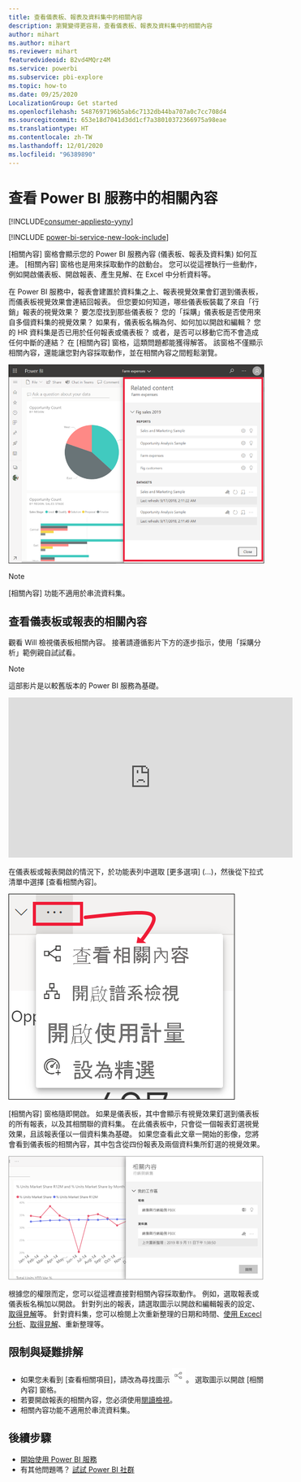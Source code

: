 ```yaml
---
title: 查看儀表板、報表及資料集中的相關內容
description: 瀏覽變得更容易，查看儀表板、報表及資料集中的相關內容
author: mihart
ms.author: mihart
ms.reviewer: mihart
featuredvideoid: B2vd4MQrz4M
ms.service: powerbi
ms.subservice: pbi-explore
ms.topic: how-to
ms.date: 09/25/2020
LocalizationGroup: Get started
ms.openlocfilehash: 5487697196b5ab6c7132db44ba707a0c7cc708d4
ms.sourcegitcommit: 653e18d7041d3dd1cf7a38010372366975a98eae
ms.translationtype: HT
ms.contentlocale: zh-TW
ms.lasthandoff: 12/01/2020
ms.locfileid: "96389890"
---
```

# <a name="see-related-content-in-the-power-bi-service"></a>查看 Power BI 服務中的相關內容

[!INCLUDE[consumer-appliesto-yyny](../includes/consumer-appliesto-yyny.md)]

[!INCLUDE [power-bi-service-new-look-include](../includes/power-bi-service-new-look-include.md)]

[相關內容] 窗格會顯示您的 Power BI 服務內容 (儀表板、報表及資料集) 如何互連。 [相關內容] 窗格也是用來採取動作的啟動台。 您可以從這裡執行一些動作，例如開啟儀表板、開啟報表、產生見解、在 Excel 中分析資料等。  

在 Power BI 服務中，報表會建置於資料集之上、報表視覺效果會釘選到儀表板，而儀表板視覺效果會連結回報表。 但您要如何知道，哪些儀表板裝載了來自「行銷」報表的視覺效果？ 要怎麼找到那些儀表板？ 您的「採購」儀表板是否使用來自多個資料集的視覺效果？ 如果有，儀表板名稱為何、如何加以開啟和編輯？ 您的 HR 資料集是否已用於任何報表或儀表板？ 或者，是否可以移動它而不會造成任何中斷的連結？ 在 [相關內容] 窗格，這類問題都能獲得解答。  該窗格不僅顯示相關內容，還能讓您對內容採取動作，並在相關內容之間輕鬆瀏覽。

![相關內容](./media/end-user-related/power-bi-see-related-pane.png)

> [!NOTE]
> [相關內容] 功能不適用於串流資料集。
> 
> 

## <a name="see-related-content-for-a-dashboard-or-report"></a>查看儀表板或報表的相關內容
觀看 Will 檢視儀表板相關內容。 接著請遵循影片下方的逐步指示，使用「採購分析」範例親自試試看。

> [!NOTE]
> 這部影片是以較舊版本的 Power BI 服務為基礎。 

<iframe width="560" height="315" src="https://www.youtube.com/embed/B2vd4MQrz4M#t=3m05s" frameborder="0" allowfullscreen></iframe>

在儀表板或報表開啟的情況下，於功能表列中選取 [更多選項] (...)，然後從下拉式清單中選擇 [查看相關內容]。

![省略符號下拉式清單](./media/end-user-related/power-bi-see-related.png)

[相關內容] 窗格隨即開啟。 如果是儀表板，其中會顯示有視覺效果釘選到儀表板的所有報表，以及其相關聯的資料集。 在此儀表板中，只會從一個報表釘選視覺效果，且該報表僅以一個資料集為基礎。 如果您查看此文章一開始的影像，您將會看到儀表板的相關內容，其中包含從四份報表及兩個資料集所釘選的視覺效果。

![[相關內容] 窗格](./media/end-user-related/power-bi-view-related-dashboard.png)

根據您的權限而定，您可以從這裡直接對相關內容採取動作。  例如，選取報表或儀表板名稱加以開啟。  針對列出的報表，請選取圖示以開啟和編輯報表的設定、[取得見解](end-user-insights.md)等。 針對資料集，您可以檢閱上次重新整理的日期和時間、[使用 Excecl 分析](../collaborate-share/service-analyze-in-excel.md)、[取得見解](end-user-insights.md)、重新整理等。  



<!-- ## See related content for a dataset
You'll need at least *view* permissions to a dataset to open the **Related content** pane. In this example, we're using the [Procurement Analysis sample](../create-reports/sample-procurement.md).

From the nav pane, locate the **Workspaces** heading and select a workspace from the list. If you have content in a workspace, it will display in the canvas to the right. 

![workspaces in nav pane](./media/end-user-related/power-bi-workspace.png)


In a workspace, select the **Datasets** tab and locate the **See related** icon ![See related icon](./media/end-user-related/power-bi-view-related-icon-new.png).

![Datasets tab](./media/end-user-related/power-bi-related-dataset.png)

Select the icon to open the **Related content** pane.

![Related content pane opens on top of Power BI content view](media/end-user-related/power-bi-dataset.png)

From here, you can take direct action on the related content. For example, select a dashboard or report name to open it.  For any dashboard in the list, select an icon to [share the dashboard with others](../collaborate-share/service-share-dashboards.md) or to open the **Settings** window for the dashboard. For a report, select an icon to [analyze in Excel](../collaborate-share/service-analyze-in-excel.md), [rename](../create-reports/service-rename.md), or [get insights](end-user-insights.md).  -->

## <a name="limitations-and-troubleshooting"></a>限制與疑難排解
* 如果您未看到 [查看相關項目]，請改為尋找圖示 ![[查看相關項目] 圖示](./media/end-user-related/power-bi-view-related-icon-new.png)。 選取圖示以開啟 [相關內容] 窗格。
* 若要開啟報表的相關內容，您必須使用[閱讀檢視](end-user-reading-view.md)。
* 相關內容功能不適用於串流資料集。

## <a name="next-steps"></a>後續步驟
* [開始使用 Power BI 服務](../fundamentals/service-get-started.md)
* 有其他問題嗎？ [試試 Power BI 社群](https://community.powerbi.com/)
